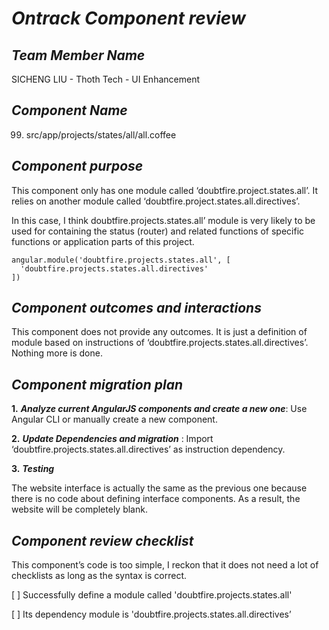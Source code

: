 # *Ontrack Component review*

## *Team Member Name*

SICHENG LIU - Thoth Tech - UI Enhancement

## *Component Name*

99. src/app/projects/states/all/all.coffee

## *Component purpose*

This component only has one module called ‘doubtfire.project.states.all’. It relies on another module called ‘doubtfire.project.states.all.directives’. 

In this case, I think doubtfire.projects.states.all’ module is very likely to be used for containing the status (router) and related functions of specific functions or application parts of this project. 

 

```AngularJS
angular.module('doubtfire.projects.states.all', [
  'doubtfire.projects.states.all.directives'
])
```



## *Component outcomes and interactions*

This component does not provide any outcomes. It is just a definition of module based on instructions of ‘doubtfire.projects.states.all.directives’. Nothing more is done. 

## *Component migration plan*

**1.** ***Analyze current AngularJS components and create a new one***: Use Angular CLI or manually create a new component.

**2.** ***Update Dependencies and migration*** : Import ‘doubtfire.projects.states.all.directives’ as instruction dependency.

**3.** ***Testing***

 

The website interface is actually the same as the previous one because there is no code about defining interface components. As a result, the website will be completely blank.

## *Component review checklist*

This component’s code is too simple, I reckon that it does not need a lot of checklists as long as the syntax is correct.

 

[ ] Successfully define a module called 'doubtfire.projects.states.all' 

[ ] Its dependency module is 'doubtfire.projects.states.all.directives’